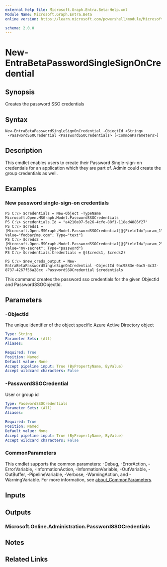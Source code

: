 ```yaml
---
external help file: Microsoft.Graph.Entra.Beta-Help.xml
Module Name: Microsoft.Graph.Entra.Beta
online version: https://learn.microsoft.com/powershell/module/Microsoft.Graph.Entra.Beta/New-EntraBetaPasswordSingleSignOnCredential

schema: 2.0.0
---
```


# New-EntraBetaPasswordSingleSignOnCredential

## Synopsis
Creates the password SSO credentials

## Syntax

```
New-EntraBetaPasswordSingleSignOnCredential -ObjectId <String>
 -PasswordSSOCredential <PasswordSSOCredentials> [<CommonParameters>]
```

## Description
This cmdlet enables users to create their Password Single-sign-on credentials for an application which they are part of.
Admin could create the group credentials as well.

## Examples

### New password single-sign-on credentials
```
PS C:\> $credentials = New-Object -TypeName Microsoft.Open.MSGraph.Model.PasswordSSOCredentials
PS C:\> $credentials.Id = "a4210a97-5e26-4cfe-88f1-118ed4886f27"
PS C:\> $creds1 = [Microsoft.Open.MSGraph.Model.PasswordSSOCredential]@{FieldId="param_1"; Value="foobar@ms.com"; Type="text"}
PS C:\> $creds2 = [Microsoft.Open.MSGraph.Model.PasswordSSOCredential]@{FieldId="param_2"; Value="my-secret"; Type="password"}
PS C:\> $credentials.Credentials = @($creds1, $creds2)

PS C:\> $new_creds_output = New-EntraBetaPasswordSingleSignOnCredential -ObjectId 9ac9883e-0ac5-4c32-8737-4267f56a28cc -PasswordSSOCredential $credentials
```

This command creates the password sso credentials for the given ObjectId and PasswordSSOObjectId.

## Parameters

### -ObjectId
The unique identifier of the object specific Azure Active Directory object

```yaml
Type: String
Parameter Sets: (All)
Aliases:

Required: True
Position: Named
Default value: None
Accept pipeline input: True (ByPropertyName, ByValue)
Accept wildcard characters: False
```

### -PasswordSSOCredential
User or group id

```yaml
Type: PasswordSSOCredentials
Parameter Sets: (All)
Aliases:

Required: True
Position: Named
Default value: None
Accept pipeline input: True (ByPropertyName, ByValue)
Accept wildcard characters: False
```

### CommonParameters
This cmdlet supports the common parameters: -Debug, -ErrorAction, -ErrorVariable, -InformationAction, -InformationVariable, -OutVariable, -OutBuffer, -PipelineVariable, -Verbose, -WarningAction, and -WarningVariable. For more information, see [about_CommonParameters](https://go.microsoft.com/fwlink/?LinkID=113216).

## Inputs

## Outputs

### Microsoft.Online.Administration.PasswordSSOCredentials
## Notes
## Related Links
